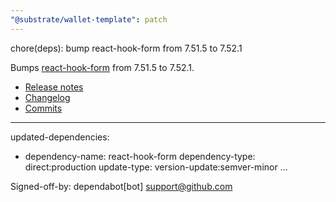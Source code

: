```yaml
---
"@substrate/wallet-template": patch
---
```


chore(deps): bump react-hook-form from 7.51.5 to 7.52.1

Bumps [react-hook-form](https://github.com/react-hook-form/react-hook-form) from 7.51.5 to 7.52.1.
- [Release notes](https://github.com/react-hook-form/react-hook-form/releases)
- [Changelog](https://github.com/react-hook-form/react-hook-form/blob/master/CHANGELOG.md)
- [Commits](https://github.com/react-hook-form/react-hook-form/compare/v7.51.5...v7.52.1)

---
updated-dependencies:
- dependency-name: react-hook-form
  dependency-type: direct:production
  update-type: version-update:semver-minor
...

Signed-off-by: dependabot[bot] <support@github.com>
